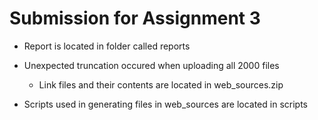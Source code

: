# Submission for Assignment 3 

* Report is located in folder called reports
* Unexpected truncation occured when uploading all 2000 files
  * Link files and their contents are located in web_sources.zip  
  
* Scripts used in generating files in web_sources are located in scripts

